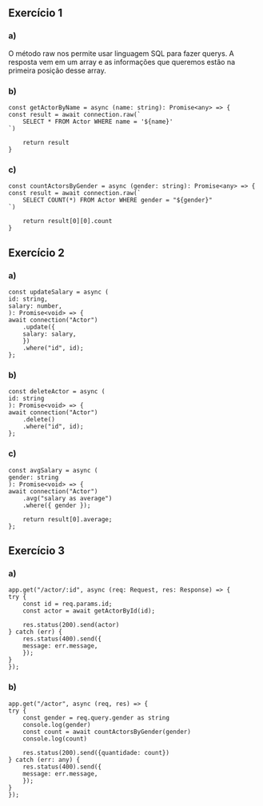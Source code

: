 ## Exercício 1
### a)
O método raw nos permite usar linguagem SQL para fazer querys. A resposta vem em um array e as informações que queremos estão na primeira posição desse array.

### b) 
    const getActorByName = async (name: string): Promise<any> => {
    const result = await connection.raw(`
        SELECT * FROM Actor WHERE name = '${name}'
    `)

        return result
    }

### c)
    const countActorsByGender = async (gender: string): Promise<any> => {
    const result = await connection.raw(`
        SELECT COUNT(*) FROM Actor WHERE gender = "${gender}"
    `)

        return result[0][0].count
    }

## Exercício 2
### a)
    const updateSalary = async (
    id: string,
    salary: number,
    ): Promise<void> => {
    await connection("Actor")
        .update({
        salary: salary,
        })
        .where("id", id);
    };

### b) 
    const deleteActor = async (
    id: string
    ): Promise<void> => {
    await connection("Actor")
        .delete()
        .where("id", id);
    };

### c)
    const avgSalary = async (
    gender: string
    ): Promise<void> => {
    await connection("Actor")
        .avg("salary as average")
        .where({ gender });

        return result[0].average;
    };

## Exercício 3
### a)
    app.get("/actor/:id", async (req: Request, res: Response) => {
    try {
        const id = req.params.id;
        const actor = await getActorById(id);

        res.status(200).send(actor)
    } catch (err) {
        res.status(400).send({
        message: err.message,
        });
    }
    });

### b)
    app.get("/actor", async (req, res) => {
    try {
        const gender = req.query.gender as string
        console.log(gender)
        const count = await countActorsByGender(gender)
        console.log(count)

        res.status(200).send({quantidade: count})
    } catch (err: any) {
        res.status(400).send({
        message: err.message,
        });
    }
    });